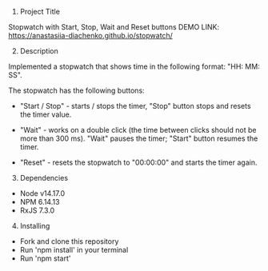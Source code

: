 1. Project Title

Stopwatch with Start, Stop, Wait and Reset buttons
DEMO LINK: https://anastasiia-diachenko.github.io/stopwatch/

2. Description

Implemented a stopwatch that shows time in the following format: "HH: MM: SS".

The stopwatch has the following buttons:
* "Start / Stop" - starts / stops the timer, "Stop" button stops and resets the timer value.

* "Wait" - works on a double click (the time between clicks should not be more than 300 ms). "Wait" pauses the timer; "Start" button resumes the timer.

* "Reset" - resets the stopwatch to "00:00:00" and starts the timer again.

3. Dependencies

- Node v14.17.0
- NPM 6.14.13
- RxJS 7.3.0

4. Installing

- Fork and clone this repository
- Run 'npm install' in your terminal
- Run 'npm start'
